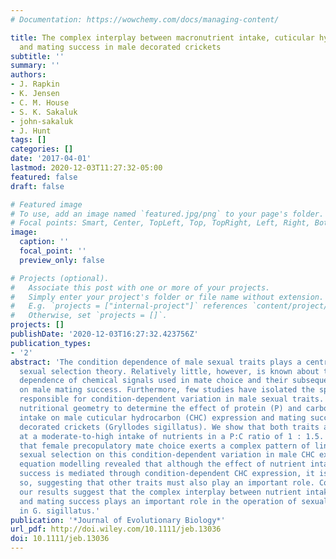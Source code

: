 ```yaml
---
# Documentation: https://wowchemy.com/docs/managing-content/

title: The complex interplay between macronutrient intake, cuticular hydrocarbon expression
  and mating success in male decorated crickets
subtitle: ''
summary: ''
authors:
- J. Rapkin
- K. Jensen
- C. M. House
- S. K. Sakaluk
- john-sakaluk
- J. Hunt
tags: []
categories: []
date: '2017-04-01'
lastmod: 2020-12-03T11:27:32-05:00
featured: false
draft: false

# Featured image
# To use, add an image named `featured.jpg/png` to your page's folder.
# Focal points: Smart, Center, TopLeft, Top, TopRight, Left, Right, BottomLeft, Bottom, BottomRight.
image:
  caption: ''
  focal_point: ''
  preview_only: false

# Projects (optional).
#   Associate this post with one or more of your projects.
#   Simply enter your project's folder or file name without extension.
#   E.g. `projects = ["internal-project"]` references `content/project/deep-learning/index.md`.
#   Otherwise, set `projects = []`.
projects: []
publishDate: '2020-12-03T16:27:32.423756Z'
publication_types:
- '2'
abstract: 'The condition dependence of male sexual traits plays a central role in
  sexual selection theory. Relatively little, however, is known about the condition
  dependence of chemical signals used in mate choice and their subsequent effects
  on male mating success. Furthermore, few studies have isolated the speciﬁc nutrients
  responsible for condition-dependent variation in male sexual traits. Here, we used
  nutritional geometry to determine the effect of protein (P) and carbohydrate (C)
  intake on male cuticular hydrocarbon (CHC) expression and mating success in male
  decorated crickets (Gryllodes sigillatus). We show that both traits are maximized
  at a moderate-to-high intake of nutrients in a P:C ratio of 1 : 1.5. We also show
  that female precopulatory mate choice exerts a complex pattern of linear and quadratic
  sexual selection on this condition-dependent variation in male CHC expression. Structural
  equation modelling revealed that although the effect of nutrient intake on mating
  success is mediated through condition-dependent CHC expression, it is not exclusively
  so, suggesting that other traits must also play an important role. Collectively,
  our results suggest that the complex interplay between nutrient intake, CHC expression
  and mating success plays an important role in the operation of sexual selection
  in G. sigillatus.'
publication: '*Journal of Evolutionary Biology*'
url_pdf: http://doi.wiley.com/10.1111/jeb.13036
doi: 10.1111/jeb.13036
---
```

